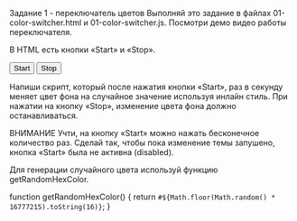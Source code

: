 Задание 1 - переключатель цветов
Выполняй это задание в файлах 01-color-switcher.html и 01-color-switcher.js. Посмотри демо видео работы переключателя.

В HTML есть кнопки «Start» и «Stop».

<button type="button" data-start>Start</button>
<button type="button" data-stop>Stop</button>

Напиши скрипт, который после нажатия кнопки «Start», раз в секунду меняет цвет фона <body> на случайное значение используя инлайн стиль. При нажатии на кнопку «Stop», изменение цвета фона должно останавливаться.

ВНИМАНИЕ
Учти, на кнопку «Start» можно нажать бесконечное количество раз. Сделай так, чтобы пока изменение темы запушено, кнопка «Start» была не активна (disabled).

Для генерации случайного цвета используй функцию getRandomHexColor.

function getRandomHexColor() {
  return `#${Math.floor(Math.random() * 16777215).toString(16)}`;
}
